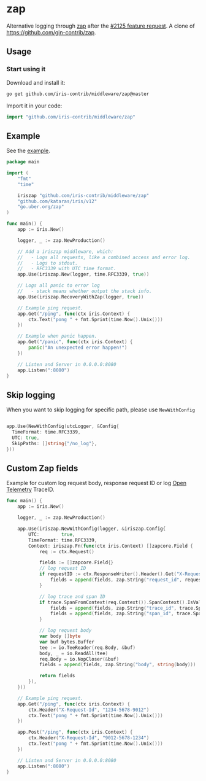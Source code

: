 # zap

Alternative logging through [zap](https://github.com/uber-go/zap) after the [#2125 feature request](https://github.com/kataras/iris/issues/2125). A clone of https://github.com/gin-contrib/zap.

## Usage

### Start using it

Download and install it:

```sh
go get github.com/iris-contrib/middleware/zap@master
```

Import it in your code:

```go
import "github.com/iris-contrib/middleware/zap"
```

## Example

See the [example](_examples/example_1/main.go).

```go
package main

import (
	"fmt"
	"time"

	iriszap "github.com/iris-contrib/middleware/zap"
	"github.com/kataras/iris/v12"
	"go.uber.org/zap"
)

func main() {
	app := iris.New()

	logger, _ := zap.NewProduction()

	// Add a iriszap middleware, which:
	//   - Logs all requests, like a combined access and error log.
	//   - Logs to stdout.
	//   - RFC3339 with UTC time format.
	app.Use(iriszap.New(logger, time.RFC3339, true))

	// Logs all panic to error log
	//   - stack means whether output the stack info.
	app.Use(iriszap.RecoveryWithZap(logger, true))

	// Example ping request.
	app.Get("/ping", func(ctx iris.Context) {
		ctx.Text("pong " + fmt.Sprint(time.Now().Unix()))
	})

	// Example when panic happen.
	app.Get("/panic", func(ctx iris.Context) {
		panic("An unexpected error happen!")
	})

	// Listen and Server in 0.0.0.0:8080
	app.Listen(":8080")
}
```

## Skip logging

When you want to skip logging for specific path,
please use `NewWithConfig`

```go

app.Use(NewWithConfig(utcLogger, &Config{
  TimeFormat: time.RFC3339,
  UTC: true,
  SkipPaths: []string{"/no_log"},
}))
```

## Custom Zap fields

Example for custom log request body, response request ID or log [Open Telemetry](https://opentelemetry.io/) TraceID.

```go
func main() {
	app := iris.New()

	logger, _ := zap.NewProduction()

	app.Use(iriszap.NewWithConfig(logger, &iriszap.Config{
		UTC:        true,
		TimeFormat: time.RFC3339,
		Context: iriszap.Fn(func(ctx iris.Context) []zapcore.Field {
			req := ctx.Request()

			fields := []zapcore.Field{}
			// log request ID
			if requestID := ctx.ResponseWriter().Header().Get("X-Request-Id"); requestID != "" {
				fields = append(fields, zap.String("request_id", requestID))
			}

			// log trace and span ID
			if trace.SpanFromContext(req.Context()).SpanContext().IsValid() {
				fields = append(fields, zap.String("trace_id", trace.SpanFromContext(req.Context()).SpanContext().TraceID().String()))
				fields = append(fields, zap.String("span_id", trace.SpanFromContext(req.Context()).SpanContext().SpanID().String()))
			}

			// log request body
			var body []byte
			var buf bytes.Buffer
			tee := io.TeeReader(req.Body, &buf)
			body, _ = io.ReadAll(tee)
			req.Body = io.NopCloser(&buf)
			fields = append(fields, zap.String("body", string(body)))

			return fields
		}),
	}))

	// Example ping request.
	app.Get("/ping", func(ctx iris.Context) {
		ctx.Header("X-Request-Id", "1234-5678-9012")
		ctx.Text("pong " + fmt.Sprint(time.Now().Unix()))
	})

	app.Post("/ping", func(ctx iris.Context) {
		ctx.Header("X-Request-Id", "9012-5678-1234")
		ctx.Text("pong " + fmt.Sprint(time.Now().Unix()))
	})

	// Listen and Server in 0.0.0.0:8080
	app.Listen(":8080")
}
```
